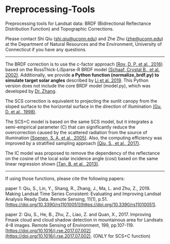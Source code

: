 # Preprocessing-Tools
Preprocessing tools for Landsat data: BRDF (Bidirectional Reflectance Distribution Function) and Topographic Corrections.

Please contact Shi Qiu (shi.qiu@uconn.edu) and Zhe Zhu (zhe@uconn.edu) at the Department of Natural Resources and the Environment, University of Connecticut if you have any questions.

------------

The BRDF correction is to use the c-factor approach [(Roy, D. P. et al., 2016)](https://doi.org/10.1016/j.rse.2016.01.023) based on the RossThick-LiSparse-R BRDF model [(Schaaf, Crystal B., et al. 2002)](https://doi.org/10.1016/S0034-4257(02)00091-3). Additionally, we provide **a Python function (normalize_brdf.py) to simulate target solar angles** described by [Li et al. 2019](https://ieeexplore.ieee.org/document/8594675). This Python version does not include the core BRDF model (model.py), which was developed by [Dr. Zhang](https://github.com/hankui).

The SCS correction is equivalent to projecting the sunlit canopy from the sloped surface to the horizontal surface in the direction of illumination [(Gu, D. et al., 1998)](https://doi.org/10.1016/S0034-4257(97)00177-6).

The SCS+C model is based on the same SCS model, but it integrates a semi-empirical parameter (C) that can significantly reduce the overcorrection caused by the scattered radiation from the source of illumination [(Soenen, S. A. et al., 2005)](https://10.1109/TGRS.2005.852480). Also, the computing efficiency was improved by a  stratified sampling approach [(Qiu, S., et al., 2017)](https://doi.org/10.1016/j.rse.2017.07.002).

The IC model was proposed to remove the dependency of the reflectance on the cosine of the local solar incidence angle (cosi) based on the same linear regression shown [(Tan, B. et al., 2013)](https://doi.org/10.1016/j.rse.2013.05.013).

-------------
If using those functions, please cite the following papers:

paper 1: Qiu, S., Lin, Y., Shang, R., Zhang, J., Ma, L. and Zhu, Z., 2019. Making Landsat Time Series Consistent: Evaluating and Improving Landsat Analysis Ready Data. Remote Sensing, 11(1), p.51.[https://doi.org/10.3390/rs11010051](https://doi.org/10.3390/rs11010051).

paper 2: Qiu, S., He, B., Zhu, Z., Liao, Z. and Quan, X., 2017. Improving Fmask cloud and cloud shadow detection in mountainous area for Landsats 4–8 images. Remote Sensing of Environment, 199, pp.107-119. [https://doi.org/10.1016/j.rse.2017.07.002](https://doi.org/10.1016/j.rse.2017.07.002). (ONLY for SCS+C function)

